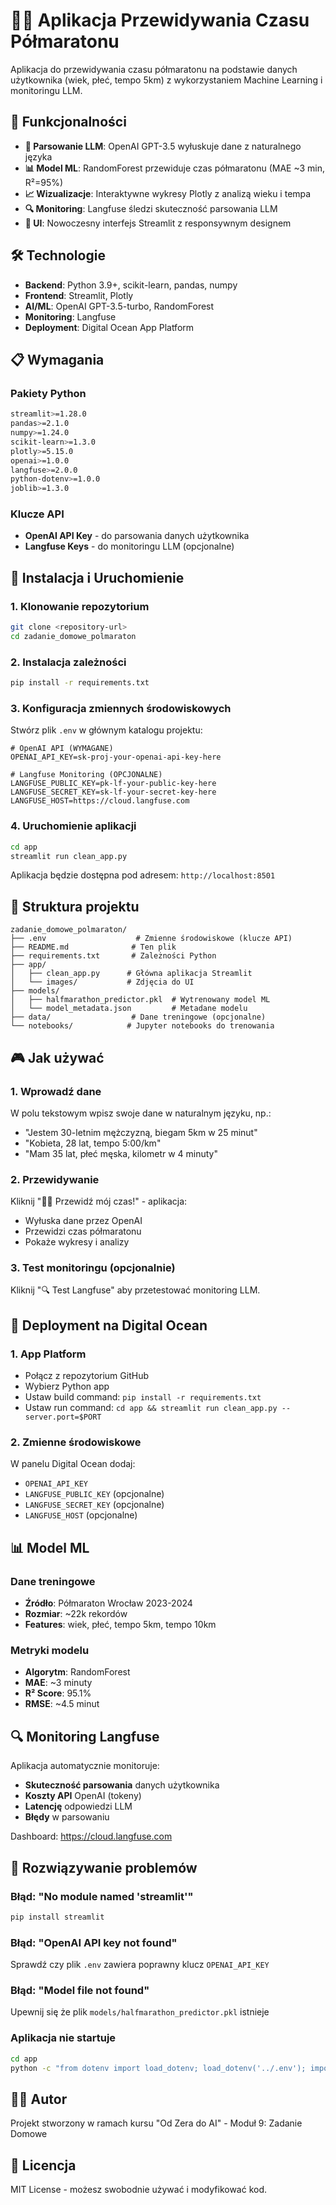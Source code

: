 # 🏃‍♂️ Aplikacja Przewidywania Czasu Półmaratonu

Aplikacja do przewidywania czasu półmaratonu na podstawie danych użytkownika (wiek, płeć, tempo 5km) z wykorzystaniem Machine Learning i monitoringu LLM.

## 🎯 Funkcjonalności

- **🤖 Parsowanie LLM**: OpenAI GPT-3.5 wyłuskuje dane z naturalnego języka
- **📊 Model ML**: RandomForest przewiduje czas półmaratonu (MAE ~3 min, R²=95%)
- **📈 Wizualizacje**: Interaktywne wykresy Plotly z analizą wieku i tempa
- **🔍 Monitoring**: Langfuse śledzi skuteczność parsowania LLM
- **🎨 UI**: Nowoczesny interfejs Streamlit z responsywnym designem

## 🛠️ Technologie

- **Backend**: Python 3.9+, scikit-learn, pandas, numpy
- **Frontend**: Streamlit, Plotly
- **AI/ML**: OpenAI GPT-3.5-turbo, RandomForest
- **Monitoring**: Langfuse
- **Deployment**: Digital Ocean App Platform

## 📋 Wymagania

### Pakiety Python
```bash
streamlit>=1.28.0
pandas>=2.1.0
numpy>=1.24.0
scikit-learn>=1.3.0
plotly>=5.15.0
openai>=1.0.0
langfuse>=2.0.0
python-dotenv>=1.0.0
joblib>=1.3.0
```

### Klucze API
- **OpenAI API Key** - do parsowania danych użytkownika
- **Langfuse Keys** - do monitoringu LLM (opcjonalne)

## 🚀 Instalacja i Uruchomienie

### 1. Klonowanie repozytorium
```bash
git clone <repository-url>
cd zadanie_domowe_polmaraton
```

### 2. Instalacja zależności
```bash
pip install -r requirements.txt
```

### 3. Konfiguracja zmiennych środowiskowych

Stwórz plik `.env` w głównym katalogu projektu:

```env
# OpenAI API (WYMAGANE)
OPENAI_API_KEY=sk-proj-your-openai-api-key-here

# Langfuse Monitoring (OPCJONALNE)
LANGFUSE_PUBLIC_KEY=pk-lf-your-public-key-here
LANGFUSE_SECRET_KEY=sk-lf-your-secret-key-here
LANGFUSE_HOST=https://cloud.langfuse.com
```

### 4. Uruchomienie aplikacji
```bash
cd app
streamlit run clean_app.py
```

Aplikacja będzie dostępna pod adresem: `http://localhost:8501`

## 📁 Struktura projektu

```
zadanie_domowe_polmaraton/
├── .env                    # Zmienne środowiskowe (klucze API)
├── README.md              # Ten plik
├── requirements.txt       # Zależności Python
├── app/
│   ├── clean_app.py      # Główna aplikacja Streamlit
│   └── images/           # Zdjęcia do UI
├── models/
│   ├── halfmarathon_predictor.pkl  # Wytrenowany model ML
│   └── model_metadata.json         # Metadane modelu
├── data/                  # Dane treningowe (opcjonalne)
└── notebooks/            # Jupyter notebooks do trenowania
```

## 🎮 Jak używać

### 1. Wprowadź dane
W polu tekstowym wpisz swoje dane w naturalnym języku, np.:
- "Jestem 30-letnim mężczyzną, biegam 5km w 25 minut"
- "Kobieta, 28 lat, tempo 5:00/km"
- "Mam 35 lat, płeć męska, kilometr w 4 minuty"

### 2. Przewidywanie
Kliknij "🏃‍♂️ Przewidź mój czas!" - aplikacja:
- Wyłuska dane przez OpenAI
- Przewidzi czas półmaratonu
- Pokaże wykresy i analizy

### 3. Test monitoringu (opcjonalnie)
Kliknij "🔍 Test Langfuse" aby przetestować monitoring LLM.

## 🔧 Deployment na Digital Ocean

### 1. App Platform
- Połącz z repozytorium GitHub
- Wybierz Python app
- Ustaw build command: `pip install -r requirements.txt`
- Ustaw run command: `cd app && streamlit run clean_app.py --server.port=$PORT`

### 2. Zmienne środowiskowe
W panelu Digital Ocean dodaj:
- `OPENAI_API_KEY`
- `LANGFUSE_PUBLIC_KEY` (opcjonalne)
- `LANGFUSE_SECRET_KEY` (opcjonalne)
- `LANGFUSE_HOST` (opcjonalne)

## 📊 Model ML

### Dane treningowe
- **Źródło**: Półmaraton Wrocław 2023-2024
- **Rozmiar**: ~22k rekordów
- **Features**: wiek, płeć, tempo 5km, tempo 10km

### Metryki modelu
- **Algorytm**: RandomForest
- **MAE**: ~3 minuty
- **R² Score**: 95.1%
- **RMSE**: ~4.5 minut

## 🔍 Monitoring Langfuse

Aplikacja automatycznie monitoruje:
- **Skuteczność parsowania** danych użytkownika
- **Koszty API** OpenAI (tokeny)
- **Latencję** odpowiedzi LLM
- **Błędy** w parsowaniu

Dashboard: https://cloud.langfuse.com

## 🐛 Rozwiązywanie problemów

### Błąd: "No module named 'streamlit'"
```bash
pip install streamlit
```

### Błąd: "OpenAI API key not found"
Sprawdź czy plik `.env` zawiera poprawny klucz `OPENAI_API_KEY`

### Błąd: "Model file not found"
Upewnij się że plik `models/halfmarathon_predictor.pkl` istnieje

### Aplikacja nie startuje
```bash
cd app
python -c "from dotenv import load_dotenv; load_dotenv('../.env'); import os; print('OpenAI:', 'OK' if os.getenv('OPENAI_API_KEY') else 'BRAK')"
```

## 👨‍💻 Autor

Projekt stworzony w ramach kursu "Od Zera do AI" - Moduł 9: Zadanie Domowe

## 📝 Licencja

MIT License - możesz swobodnie używać i modyfikować kod.
